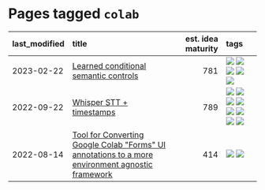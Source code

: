 # Pages tagged `colab`

|last_modified|title|est. idea maturity|tags
|:---|:---|---:|:---|
|2023-02-22|[Learned conditional semantic controls](../learned-conditional-semantic-controls.md)|781|[![](https://img.shields.io/badge/tag-animation-fecb83)](../tags/animation.md) [![](https://img.shields.io/badge/tag-colab-96f021)](../tags/colab.md) [![](https://img.shields.io/badge/tag-experimental-4bcfd8)](../tags/experimental.md) [![](https://img.shields.io/badge/tag-prompting-2b1421)](../tags/prompting.md) [![](https://img.shields.io/badge/tag-tooling-834fc2)](../tags/tooling.md)|
|2022-09-22|[Whisper STT + timestamps](../whisper-stt-plus-timestamps.md)|789|[![](https://img.shields.io/badge/tag-colab-96f021)](../tags/colab.md) [![](https://img.shields.io/badge/tag-dataset-4a3565)](../tags/dataset.md) [![](https://img.shields.io/badge/tag-experimental-4bcfd8)](../tags/experimental.md) [![](https://img.shields.io/badge/tag-meta-997e5)](../tags/meta.md) [![](https://img.shields.io/badge/tag-prompting-2b1421)](../tags/prompting.md) [![](https://img.shields.io/badge/tag-publicgood-da6994)](../tags/publicgood.md) [![](https://img.shields.io/badge/tag-stability-734214)](../tags/stability.md) [![](https://img.shields.io/badge/tag-tooling-834fc2)](../tags/tooling.md)|
|2022-08-14|[Tool for Converting Google Colab "Forms" UI annotations to a more environment agnostic framework](../colab-ui-converter.md)|414|[![](https://img.shields.io/badge/tag-colab-96f021)](../tags/colab.md) [![](https://img.shields.io/badge/tag-tooling-834fc2)](../tags/tooling.md)|